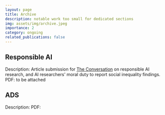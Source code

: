 ```yaml
---
layout: page
title: Archive
description: notable work too small for dedicated sections
img: assets/img/archive.jpeg
importance: 2
category: ongoing
related_publications: false
---
```


## Responsible AI

Description: Article submission for [The Conversation](https://theconversation.com/uk) on responsible AI research, and
AI researchers' moral duty to report social inequality findings.
PDF: to be attached

## ADS

Description:
PDF:
